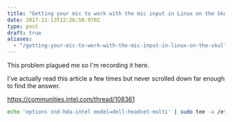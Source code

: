 ```yaml
---
title: "Getting your mic to work with the mic input in Linux on the Skull Canyon NUC"
date: 2017-11-13T22:26:50.970Z
type: post
draft: true
aliases:
  - "/getting-your-mic-to-work-with-the-mic-input-in-linux-on-the-skull-canyon-nuc"
---
```

This problem plagued me so I'm recording it here.

I've actually read this article a few times but never scrolled down far enough to find the answer.

https://communities.intel.com/thread/108361

```bash
echo 'options snd-hda-intel model=dell-headset-multi' | sudo tee -a /etc/modprobe.d/alsa-base.conf
```

